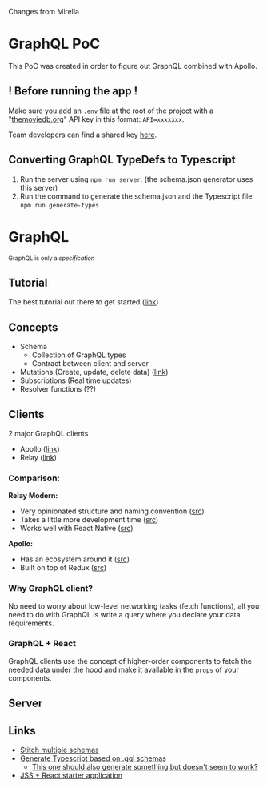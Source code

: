 Changes from Mirella

# GraphQL PoC
This PoC was created in order to figure out GraphQL combined with Apollo. 

## ! Before running the app !
Make sure you add an `.env` file at the root of the project with a "[themoviedb.org](https://www.themoviedb.org/)" API key in this format: `API=xxxxxxx`.

Team developers can find a shared key [here](https://github.com/orgs/macaw-interactive/teams/graphql/discussions/2). 

## Converting GraphQL TypeDefs to Typescript
1. Run the server using `npm run server`. (the schema.json generator uses this server)
2. Run the command to generate the schema.json and the Typescript file: `npm run generate-types`


# GraphQL
<sup>GraphQL is only a _specification_</sup>

## Tutorial
The best tutorial out there to get started ([link](https://https://www.howtographql.com/))

## Concepts
- Schema 
    - Collection of GraphQL types
    - Contract between client and server
- Mutations (Create, update, delete data) ([link](https://graphql.org/learn/queries/#mutations))
- Subscriptions (Real time updates)
- Resolver functions (??)

## Clients
2 major GraphQL clients
- Apollo ([link](https://github.com/apollographql/apollo-client))
- Relay ([link](https://facebook.github.io/relay/))

### Comparison:
__Relay Modern:__
- Very opinionated structure and naming convention ([src](https://blog.smartlogic.io/comparing-relay-modern-and-apollo-graphql-client-frameworks/))
- Takes a little more development time ([src](https://blog.smartlogic.io/comparing-relay-modern-and-apollo-graphql-client-frameworks/))
- Works well with React Native ([src](https://medium.com/@wonderboymusic/upgrading-to-relay-modern-or-apollo-ffa58d3a5d59))

__Apollo:__
- Has an ecosystem around it ([src](https://medium.com/@wonderboymusic/upgrading-to-relay-modern-or-apollo-ffa58d3a5d59))
- Built on top of Redux ([src](https://blog.smartlogic.io/comparing-relay-modern-and-apollo-graphql-client-frameworks/))

### Why GraphQL client?
No need to worry about low-level networking tasks (fetch functions), all you need to do with GraphQL is write a query where you declare your data requirements.

### GraphQL + React
GraphQL clients use the concept of higher-order components to fetch the needed data under the hood and make it available in the `props` of your components.

## Server

## Links
- [Stitch multiple schemas](https://blog.apollographql.com/graphql-schema-stitching-8af23354ac37)
- [Generate Typescript based on .gql schemas](https://github.com/apollographql/apollo-cli) 
    - [This one should also generate something but doesn't seem to work?](https://github.com/dotansimha/graphql-code-generator)
- [JSS + React starter application](https://github.com/Sitecore/jss/tree/master/samples/react)